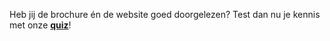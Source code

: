 Heb jij de brochure én de website goed doorgelezen? Test dan nu je kennis met onze [**quiz**](https://quizizz.com/embed/quiz/67827e675f77469f588f2bd3)!